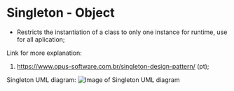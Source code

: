 # Singleton - Object
 - Restricts the instantiation of a class to only one instance for runtime, use for all aplication;


Link for more explanation:
1. https://www.opus-software.com.br/singleton-design-pattern/ (pt);


Singleton UML diagram:
![Image of Singleton UML diagram](https://github.com/RomeroGabriel/OOP-DesignPatterns/blob/master/Creational/Sigleton/singleton_pattern_uml_diagram.jpg)